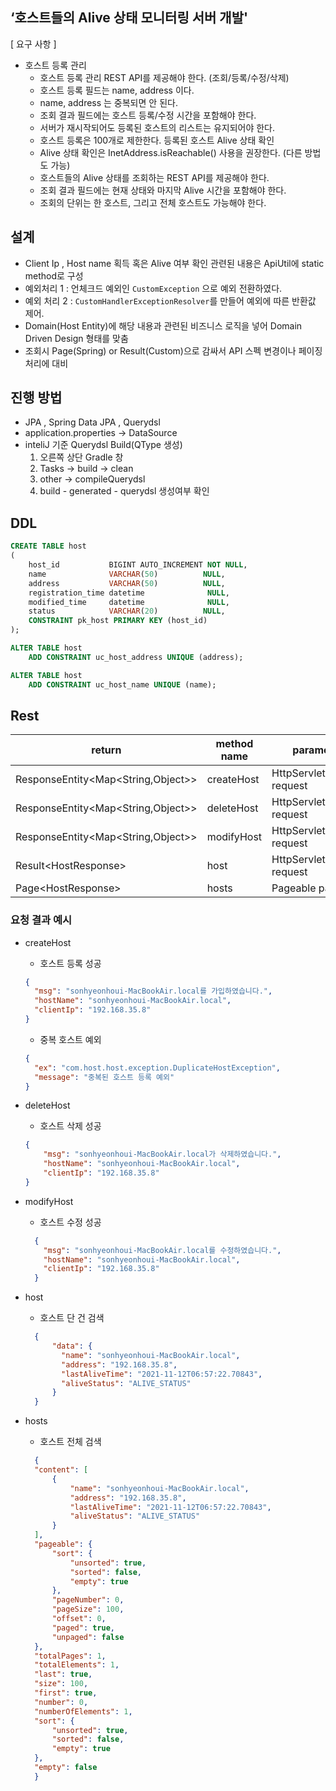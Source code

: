 ## ‘호스트들의 Alive 상태 모니터링 서버 개발'

[ 요구 사항 ]
- 호스트 등록 관리
    - 호스트 등록 관리 REST API를 제공해야 한다. (조회/등록/수정/삭제)
    - 호스트 등록 필드는 name, address 이다.
    - name, address 는 중복되면 안 된다.
    - 조회 결과 필드에는 호스트 등록/수정 시간을 포함해야 한다.
    - 서버가 재시작되어도 등록된 호스트의 리스트는 유지되어야 한다.
    - 호스트 등록은 100개로 제한한다.
등록된 호스트 Alive 상태 확인
    - Alive 상태 확인은 InetAddress.isReachable() 사용을 권장한다. (다른 방법도 가능)
    - 호스트들의 Alive 상태를 조회하는 REST API를 제공해야 한다.
    - 조회 결과 필드에는 현재 상태와 마지막 Alive 시간을 포함해야 한다.
    - 조회의 단위는 한 호스트, 그리고 전체 호스트도 가능해야 한다.



## 설계
- Client Ip , Host name 획득 혹은 Alive 여부 확인 관련된 내용은 ApiUtil에 static method로 구성
- 예외처리 1 : 언체크드 예외인 `CustomException` 으로 예외 전환하였다.
- 예외 처리 2 : `CustomHandlerExceptionResolver`를 만들어 예외에 따른 반환값 제어.
- Domain(Host Entity)에 해당 내용과 관련된 비즈니스 로직을 넣어 Domain Driven Design 형태를 맞춤
- 조회시 Page(Spring) or Result(Custom)으로 감싸서 API 스펙 변경이나 페이징처리에 대비



## 진행 방법
- JPA , Spring Data JPA , Querydsl 
- application.properties -> DataSource  
- inteliJ 기준 Querydsl Build(QType 생성)
    1. 오른쪽 상단 Gradle 창
    2. Tasks -> build -> clean
    3. other -> compileQuerydsl
    4. build - generated - querydsl 생성여부 확인
    

## DDL
```sql
CREATE TABLE host
(
    host_id           BIGINT AUTO_INCREMENT NOT NULL,
    name              VARCHAR(50)          NULL,
    address           VARCHAR(50)          NULL,
    registration_time datetime              NULL,
    modified_time     datetime              NULL,
    status            VARCHAR(20)          NULL,
    CONSTRAINT pk_host PRIMARY KEY (host_id)
);

ALTER TABLE host
    ADD CONSTRAINT uc_host_address UNIQUE (address);

ALTER TABLE host
    ADD CONSTRAINT uc_host_name UNIQUE (name);
```


## Rest

|return|method name|parameter|url|
|-----|-------|-------|-----|
|ResponseEntity<Map<String,Object>>|createHost|HttpServletRequest request|/host/post|
|ResponseEntity<Map<String,Object>>|deleteHost|HttpServletRequest request|/host/delete|
|ResponseEntity<Map<String,Object>>|modifyHost|HttpServletRequest request|/host/patch|
|Result\<HostResponse\>|host|HttpServletRequest request|/host/get|
|Page\<HostResponse\>|hosts|Pageable pageable|/host/gets|

### 요청 결과 예시

- createHost
    - 호스트 등록 성공 
    ```json
    {
      "msg": "sonhyeonhoui-MacBookAir.local를 가입하였습니다.",
      "hostName": "sonhyeonhoui-MacBookAir.local",
      "clientIp": "192.168.35.8"
    }
    ```
    - 중복 호스트 예외
    ```json
    {
      "ex": "com.host.host.exception.DuplicateHostException",
      "message": "중복된 호스트 등록 예외"
    }
    ```
- deleteHost
    - 호스트 삭제 성공
    ```json
    {
        "msg": "sonhyeonhoui-MacBookAir.local가 삭제하였습니다.",
        "hostName": "sonhyeonhoui-MacBookAir.local",
        "clientIp": "192.168.35.8"
    }
    ```
    
- modifyHost
  - 호스트 수정 성공
  ```json
    {
      "msg": "sonhyeonhoui-MacBookAir.local를 수정하였습니다.",
      "hostName": "sonhyeonhoui-MacBookAir.local",
      "clientIp": "192.168.35.8"
    }  
  ```
  
- host
    - 호스트 단 건 검색
  ```json
    {
        "data": {
          "name": "sonhyeonhoui-MacBookAir.local",
          "address": "192.168.35.8",
          "lastAliveTime": "2021-11-12T06:57:22.70843",
          "aliveStatus": "ALIVE_STATUS"
        }
    }
  ```
- hosts
  - 호스트 전체 검색
  ```json
    {
    "content": [
        {
            "name": "sonhyeonhoui-MacBookAir.local",
            "address": "192.168.35.8",
            "lastAliveTime": "2021-11-12T06:57:22.70843",
            "aliveStatus": "ALIVE_STATUS"
        }
    ],
    "pageable": {
        "sort": {
            "unsorted": true,
            "sorted": false,
            "empty": true
        },
        "pageNumber": 0,
        "pageSize": 100,
        "offset": 0,
        "paged": true,
        "unpaged": false
    },
    "totalPages": 1,
    "totalElements": 1,
    "last": true,
    "size": 100,
    "first": true,
    "number": 0,
    "numberOfElements": 1,
    "sort": {
        "unsorted": true,
        "sorted": false,
        "empty": true
    },
    "empty": false
    }    
  ```

